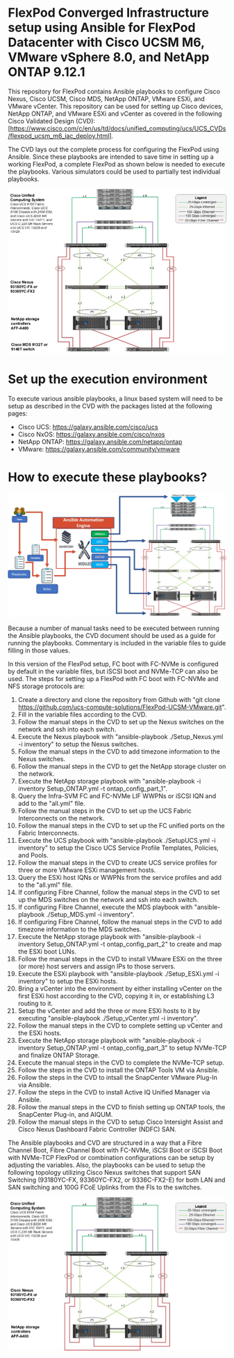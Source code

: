 

# FlexPod Converged Infrastructure setup using Ansible for FlexPod Datacenter with Cisco UCSM M6, VMware vSphere 8.0, and NetApp ONTAP 9.12.1

This repository for FlexPod contains Ansible playbooks to configure Cisco Nexus, Cisco UCSM, Cisco MDS, NetApp ONTAP, VMware ESXi, and VMware vCenter. This repository can be used for setting up Cisco devices, NetApp ONTAP, and VMware ESXi and vCenter as covered in the following Cisco Validated Design (CVD): [https://www.cisco.com/c/en/us/td/docs/unified_computing/ucs/UCS_CVDs/flexpod_ucsm_m6_iac_deploy.html].

The CVD lays out the complete process for configuring the FlexPod using Ansible. Since these playbooks are intended to save time in setting up a working FlexPod, a complete FlexPod as shown below is needed to execute the playbooks. Various simulators could be used to partially test individual playbooks.

![block-diagram](https://github.com/ucs-compute-solutions/FlexPod-UCSM-VMware/blob/main/ReadmePics/Main-Topology.jpg)  

# Set up the execution environment

To execute various ansible playbooks, a linux based system will need to be setup as described in the CVD with the packages listed at the following pages:

- Cisco UCS: https://galaxy.ansible.com/cisco/ucs
- Cisco NxOS: https://galaxy.ansible.com/cisco/nxos
- NetApp ONTAP: https://galaxy.ansible.com/netapp/ontap
- VMware: https://galaxy.ansible.com/community/vmware

# How to execute these playbooks?

![block-diagram](https://github.com/ucs-compute-solutions/FlexPod-UCSM-VMware/blob/main/ReadmePics/Ansible-Order.jpg)

Because a number of manual tasks need to be executed between running the Ansible playbooks, the CVD document should be used as a guide for running the playbooks. Commentary is included in the variable files to guide filling in those values.

In this version of the FlexPod setup, FC boot with FC-NVMe is configured by default in the variable files, but iSCSI boot and NVMe-TCP can also be used.
The steps for setting up a FlexPod with FC boot with FC-NVMe and NFS storage protocols are:

1.  Create a directory and clone the repository from Github with "git clone https://github.com/ucs-compute-solutions/FlexPod-UCSM-VMware.git".
2.  Fill in the variable files according to the CVD.
3.  Follow the manual steps in the CVD to set up the Nexus switches on the network and ssh into each switch.
4.  Execute the Nexus playbook with "ansible-playbook ./Setup_Nexus.yml -i inventory" to setup the Nexus switches.
5.  Follow the manual steps in the CVD to add timezone information to the Nexus switches.
6.  Follow the manual steps in the CVD to get the NetApp storage cluster on the network.
7.  Execute the NetApp storage playbook with "ansible-playbook -i inventory Setup_ONTAP.yml -t ontap_config_part_1".
8.  Query the Infra-SVM FC and FC-NVMe LIF WWPNs or iSCSI IQN and add to the "all.yml" file.
9.  Follow the manual steps in the CVD to set up the UCS Fabric Interconnects on the network.
10.  Follow the manual steps in the CVD to set up the FC unified ports on the Fabric Interconnects.
11.  Execute the UCS playbook with "ansible-playbook ./SetupUCS.yml -i inventory" to setup the Cisco UCS Service Profile Templates, Policies, and Pools.
12.  Follow the manual steps in the CVD to create UCS service profiles for three or more VMware ESXi management hosts.
13.  Query the ESXi host IQNs or WWPNs from the service profiles and add to the "all.yml" file.
14.  If configuring Fibre Channel, follow the manual steps in the CVD to set up the MDS switches on the network and ssh into each switch.
15.  If configuring Fibre Channel, execute the MDS playbook with "ansible-playbook ./Setup_MDS.yml -i inventory".
16.  If configuring Fibre Channel, follow the manual steps in the CVD to add timezone information to the MDS switches. 
17.  Execute the NetApp storage playbook with "ansible-playbook -i inventory Setup_ONTAP.yml -t ontap_config_part_2" to create and map the ESXi boot LUNs.
18.  Follow the manual steps in the CVD to install VMware ESXi on the three (or more) host servers and assign IPs to those servers.
19.  Execute the ESXi playbook with "ansible-playbook ./Setup_ESXi.yml -i inventory" to setup the ESXi hosts.
20.  Bring a vCenter into the environment by either installing vCenter on the first ESXi host according to the CVD, copying it in, or establishing L3 routing to it.
21.  Setup the vCenter and add the three or more ESXi hosts to it by executing "ansible-playbook ./Setup_vCenter.yml -i inventory".
22.  Follow the manual steps in the CVD to complete setting up vCenter and the ESXi hosts.
23.  Execute the NetApp storage playbook with "ansible-playbook -i inventory Setup_ONTAP.yml -t ontap_config_part_3" to setup NVMe-TCP and finalize ONTAP Storage.
24.  Execute the manual steps in the CVD to complete the NVMe-TCP setup.
25.  Follow the steps in the CVD to install the ONTAP Tools VM via Ansible.
26.  Follow the steps in the CVD to intsall the SnapCenter VMware Plug-In via Ansible.
27.  Follow the steps in the CVD to install Active IQ Unified Manager via Ansible.
28.  Follow the manual steps in the CVD to finish setting up ONTAP tools, the SnapCenter Plug-in, and AIQUM.
29.  Follow the manual steps in the CVD to setup Cisco Intersight Assist and Cisco Nexus Dashboard Fabric Controller (NDFC) SAN.

The Ansible playbooks and CVD are structured in a way that a Fibre Channel Boot, Fibre Channel Boot with FC-NVMe, iSCSI Boot or iSCSI Boot with NVMe-TCP FlexPod or combination configurations can be setup by adjusting the variables. Also, the playbooks can be used to setup the following topology utilizing Cisco Nexus switches that support SAN Switching (93180YC-FX, 93360YC-FX2, or 9336C-FX2-E) for both LAN and SAN switching and 100G FCoE Uplinks from the FIs to the switches.

![block-diagram](https://github.com/ucs-compute-solutions/FlexPod-UCSM-VMware/blob/main/ReadmePics/NexusSAN-Topology.jpg)

